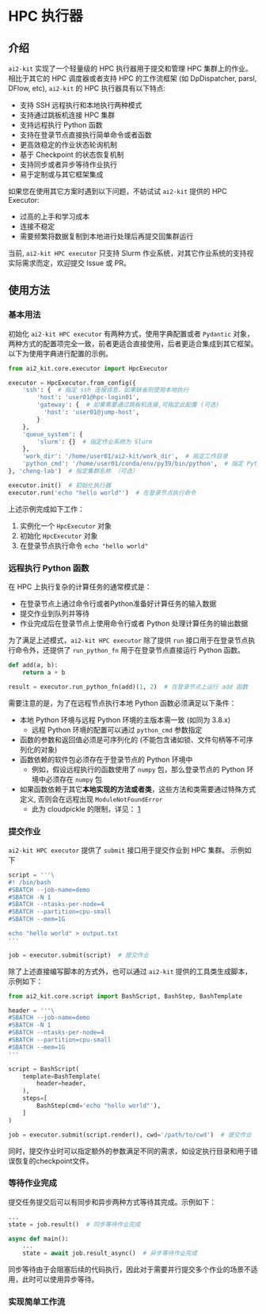 # HPC 执行器

## 介绍
`ai2-kit` 实现了一个轻量级的 HPC 执行器用于提交和管理 HPC 集群上的作业。相比于其它的 HPC 调度器或者支持 HPC 的工作流框架 (如 DpDispatcher, parsl, DFlow, etc), `ai2-kit` 的 HPC 执行器具有以下特点:

* 支持 SSH 远程执行和本地执行两种模式
* 支持通过跳板机连接 HPC 集群
* 支持远程执行 Python 函数
* 支持在登录节点直接执行简单命令或者函数
* 更高效稳定的作业状态轮询机制
* 基于 Checkpoint 的状态恢复机制
* 支持同步或者异步等待作业执行
* 易于定制或与其它框架集成

如果您在使用其它方案时遇到以下问题，不妨试试 `ai2-kit` 提供的 HPC Executor:
* 过高的上手和学习成本
* 连接不稳定
* 需要频繁将数据复制到本地进行处理后再提交回集群运行

当前, `ai2-kit HPC executor` 只支持 Slurm 作业系统，对其它作业系统的支持视实际需求而定，欢迎提交 Issue 或 PR。

## 使用方法

### 基本用法

初始化 `ai2-kit HPC executor` 有两种方式，使用字典配置或者 `Pydantic` 对象， 两种方式的配置项完全一致，前者更适合直接使用，后者更适合集成到其它框架。 以下为使用字典进行配置的示例。

```python
from ai2_kit.core.executor import HpcExecutor

executor = HpcExecutor.from_config({
    'ssh': {  # 指定 ssh 连接信息，如果缺省则使用本地执行
        'host': 'user01@hpc-login01',
        'gateway': {  # 如果需要通过跳板机连接,可指定此配置 (可选) 
          'host': 'user01@jump-host',  
        }
    },
    'queue_system': {
        'slurm': {}  # 指定作业系统为 Slurm 
    },
    'work_dir': '/home/user01/ai2-kit/work_dir',  # 指定工作目录
    'python_cmd': '/home/user01/conda/env/py39/bin/python',  # 指定 Python 解释器
}, 'cheng-lab')  # 指定集群名称 （可选）

executor.init()  # 初始化执行器
executor.run('echo "hello world"')  # 在登录节点执行命令
```

上述示例完成如下工作：
1. 实例化一个 `HpcExecutor` 对象
2. 初始化 `HpcExecutor` 对象
3. 在登录节点执行命令 `echo "hello world"`


### 远程执行 Python 函数

在 HPC 上执行复杂的计算任务的通常模式是：
* 在登录节点上通过命令行或者Python准备好计算任务的输入数据
* 提交作业到队列并等待
* 作业完成后在登录节点上使用命令行或者 Python 处理计算任务的输出数据

为了满足上述模式，`ai2-kit HPC executor` 除了提供 `run` 接口用于在登录节点执行命令外，还提供了 `run_python_fn` 用于在登录节点直接运行 Python 函数。 

```python
def add(a, b):
    return a + b

result = executor.run_python_fn(add)(1, 2)  # 在登录节点上运行 add 函数
```

需要注意的是，为了在远程节点执行本地 Python 函数必须满足以下条件：
* 本地 Python 环境与远程 Python 环境的主版本需一致 (如同为 3.8.x)
  * 远程 Python 环境的配置可以通过 `python_cmd` 参数指定
* 函数的参数和返回值必须是可序列化的 (不能包含诸如锁、文件句柄等不可序列化的对象)
* 函数依赖的软件包必须存在于登录节点的 Python 环境中
  * 例如，假设远程执行的函数使用了 `numpy` 包，那么登录节点的 Python 环境中必须存在 `numpy` 包
* 如果函数依赖于其它**本地实现的方法或者类**，这些方法和类需要通过特殊方式定义, 否则会在远程出现 `ModuleNotFoundError`
  * 此为 cloudpickle 的限制，详见： [1](https://stackoverflow.com/a/75293155/3099733)


### 提交作业

`ai2-kit HPC executor` 提供了 `submit` 接口用于提交作业到 HPC 集群。 示例如下

```python
script = '''\
#! /bin/bash
#SBATCH --job-name=demo
#SBATCH -N 1
#SBATCH --ntasks-per-node=4
#SBATCH --partition=cpu-small
#SBATCH --mem=1G

echo "hello world" > output.txt
'''

job = executor.submit(script)  # 提交作业
``` 

除了上述直接编写脚本的方式外，也可以通过 `ai2-kit` 提供的工具类生成脚本，示例如下：

```python 
from ai2_kit.core.script import BashScript, BashStep, BashTemplate

header = '''\
#SBATCH --job-name=demo
#SBATCH -N 1
#SBATCH --ntasks-per-node=4
#SBATCH --partition=cpu-small
#SBATCH --mem=1G
'''

script = BashScript(
    template=BashTemplate(
        header=header,
    ),
    steps=[
        BashStep(cmd='echo "hello world"'),
    ]
)

job = executor.submit(script.render(), cwd='/path/to/cwd')  # 提交作业
```

同时，提交作业时可以指定额外的参数满足不同的需求，如设定执行目录和用于错误恢复的checkpoint文件。


### 等待作业完成

提交任务提交后可以有同步和异步两种方式等待其完成。示例如下：

```python
...
state = job.result()  # 同步等待作业完成

async def main():
    ...
    state = await job.result_async()  # 异步等待作业完成
```

同步等待由于会阻塞后续的代码执行，因此对于需要并行提交多个作业的场景不适用，此时可以使用异步等待。


### 实现简单工作流

